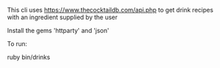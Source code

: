 This cli uses https://www.thecocktaildb.com/api.php to get drink recipes with an ingredient supplied by the user

Install the gems 'httparty' and 'json'

To run:

ruby bin/drinks